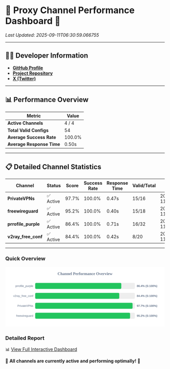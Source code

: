# 🌟 Proxy Channel Performance Dashboard 🌟

_Last Updated: 2025-09-11T06:30:59.066755_

---

## 👩‍💻 Developer Information

- **[GitHub Profile](https://github.com/4n0nymou3)**  
- **[Project Repository](https://github.com/4n0nymou3/multi-proxy-config-fetcher)**  
- **[X (Twitter)](https://x.com/4n0nymou3)**  

---

## 📊 Performance Overview

| Metric                | Value       |
|-----------------------|-------------|
| **Active Channels**   | 4 / 4       |
| **Total Valid Configs** | 54          |
| **Average Success Rate** | 100.0%      |
| **Average Response Time** | 0.50s       |

---

## 📋 Detailed Channel Statistics

| Channel          | Status     | Score  | Success Rate | Response Time | Valid/Total | Last Success               |
|------------------|------------|--------|--------------|---------------|-------------|----------------------------|
| **PrivateVPNs**  | ✅ Active  | 97.7%  | 100.0% | 0.47s         | 15/16       | 2025-09-11T06:30:58.636820 |
| **freewireguard**  | ✅ Active  | 95.2%  | 100.0% | 0.40s         | 15/18       | 2025-09-11T06:30:59.064841 |
| **prrofile_purple**  | ✅ Active  | 86.4%  | 100.0% | 0.71s         | 16/32       | 2025-09-11T06:30:57.662509 |
| **v2ray_free_conf**  | ✅ Active  | 84.4%  | 100.0% | 0.42s         | 8/20       | 2025-09-11T06:30:58.126171 |

---

### Quick Overview
<div align="center">
  <a href="https://raw.githubusercontent.com/nullluser/NullRepo/refs/heads/main/assets/channel_stats_chart.svg">
    <img src="https://raw.githubusercontent.com/nullluser/NullRepo/refs/heads/main/assets/channel_stats_chart.svg" alt="Source Performance Statistics" width="800">
  </a>
</div>

### Detailed Report
📊 [View Full Interactive Dashboard](https://htmlpreview.github.io/?https://github.com/nullluser/NullRepo/blob/main/assets/performance_report.html)

🎉 **All channels are currently active and performing optimally!** 🎉
